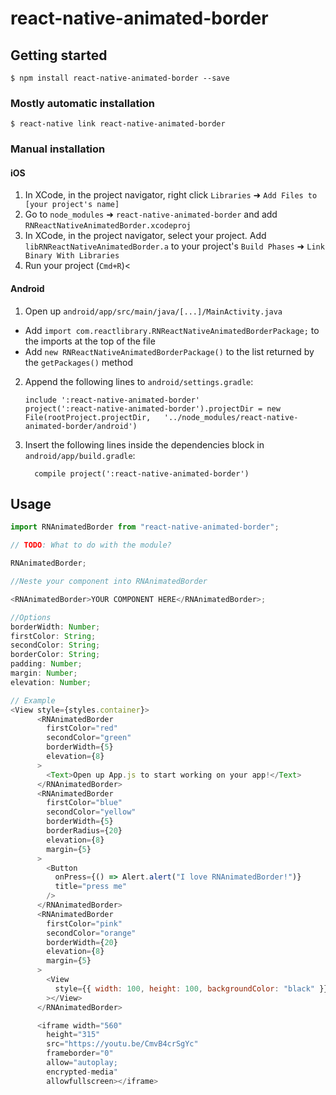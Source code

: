 # react-native-animated-border

## Getting started

`$ npm install react-native-animated-border --save`

### Mostly automatic installation

`$ react-native link react-native-animated-border`

### Manual installation

#### iOS

1. In XCode, in the project navigator, right click `Libraries` ➜ `Add Files to [your project's name]`
2. Go to `node_modules` ➜ `react-native-animated-border` and add `RNReactNativeAnimatedBorder.xcodeproj`
3. In XCode, in the project navigator, select your project. Add `libRNReactNativeAnimatedBorder.a` to your project's `Build Phases` ➜ `Link Binary With Libraries`
4. Run your project (`Cmd+R`)<

#### Android

1. Open up `android/app/src/main/java/[...]/MainActivity.java`

- Add `import com.reactlibrary.RNReactNativeAnimatedBorderPackage;` to the imports at the top of the file
- Add `new RNReactNativeAnimatedBorderPackage()` to the list returned by the `getPackages()` method

2. Append the following lines to `android/settings.gradle`:
   ```
   include ':react-native-animated-border'
   project(':react-native-animated-border').projectDir = new File(rootProject.projectDir, 	'../node_modules/react-native-animated-border/android')
   ```
3. Insert the following lines inside the dependencies block in `android/app/build.gradle`:
   ```
     compile project(':react-native-animated-border')
   ```

## Usage

```javascript
import RNAnimatedBorder from "react-native-animated-border";

// TODO: What to do with the module?

RNAnimatedBorder;

//Neste your component into RNAnimatedBorder

<RNAnimatedBorder>YOUR COMPONENT HERE</RNAnimatedBorder>;

//Options
borderWidth: Number;
firstColor: String;
secondColor: String;
borderColor: String;
padding: Number;
margin: Number;
elevation: Number;
```

```javascript
// Example
<View style={styles.container}>
      <RNAnimatedBorder
        firstColor="red"
        secondColor="green"
        borderWidth={5}
        elevation={8}
      >
        <Text>Open up App.js to start working on your app!</Text>
      </RNAnimatedBorder>
      <RNAnimatedBorder
        firstColor="blue"
        secondColor="yellow"
        borderWidth={5}
        borderRadius={20}
        elevation={8}
        margin={5}
      >
        <Button
          onPress={() => Alert.alert("I love RNAnimatedBorder!")}
          title="press me"
        />
      </RNAnimatedBorder>
      <RNAnimatedBorder
        firstColor="pink"
        secondColor="orange"
        borderWidth={20}
        elevation={8}
        margin={5}
      >
        <View
          style={{ width: 100, height: 100, backgroundColor: "black" }}
        ></View>
      </RNAnimatedBorder>

      <iframe width="560"
        height="315"
        src="https://youtu.be/CmvB4crSgYc"
        frameborder="0"
        allow="autoplay;
        encrypted-media"
        allowfullscreen></iframe>


```
